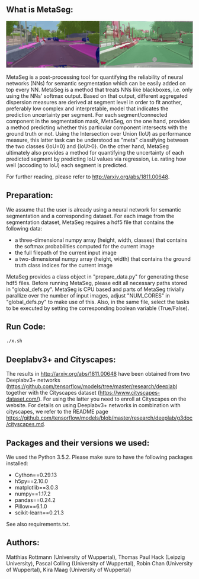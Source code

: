 ## What is MetaSeg:

![MetaSeg](MetaSeg.jpg)

MetaSeg is a post-processing tool for quantifying the reliability of neural networks (NNs) for semantic segmentation which can be easily added on top every NN. MetaSeg is a method that treats NNs like blackboxes, i.e. only using the NNs' softmax output. Based on that output, different aggregated dispersion measures are derived at segment level in order to fit another, preferably low complex and interpretable, model that indicates the prediction uncertainty per segment. For each segment/connected component in the segmentation mask, MetaSeg, on the one hand, provides a method predicting whether this particular component intersects with the ground truth or not. Using the Intersection over Union (IoU) as performance measure, this latter task can be understood as "meta" classifying between the two classes {IoU=0} and {IoU>0}. On the other hand, MetaSeg ultimately also provides a method for quantifying the uncertainty of each predicted segment by predicting IoU values via regression, i.e. rating how well (accoding to IoU) each segment is predicted.

For further reading, please refer to http://arxiv.org/abs/1811.00648.

## Preparation:
We assume that the user is already using a neural network for semantic segmentation and a corresponding dataset. For each image from the segmentation dataset, MetaSeg requires a hdf5 file that contains the following data:

- a three-dimensional numpy array (height, width, classes) that contains the softmax probabilities computed for the current image
- the full filepath of the current input image
- a two-dimensional numpy array (height, width) that contains the ground truth class indices for the current image

MetaSeg provides a class object in "prepare_data.py" for generating these hdf5 files. Before running MetaSeg, please edit all necessary paths stored in "global_defs.py". MetaSeg is CPU based and parts of MetaSeg trivially parallize over the number of input images, adjust "NUM_CORES" in "global_defs.py" to make use of this. Also, in the same file, select the tasks to be executed by setting the corresponding boolean variable (True/False).

## Run Code:
```sh
./x.sh
```

## Deeplabv3+ and Cityscapes:
The results in http://arxiv.org/abs/1811.00648 have been obtained from two Deeplabv3+ networks (https://github.com/tensorflow/models/tree/master/research/deeplab) together with the Cityscapes dataset (https://www.cityscapes-dataset.com/). For using the latter you need to enroll at Cityscapes on the website. For details on using Deeplabv3+ networks in combination with cityscapes, we refer to the README page https://github.com/tensorflow/models/blob/master/research/deeplab/g3doc/cityscapes.md.

## Packages and their versions we used:
We used the Python 3.5.2. Please make sure to have the following packages installed:

- Cython==0.29.13
- h5py==2.10.0
- matplotlib==3.0.3
- numpy==1.17.2
- pandas==0.24.2
- Pillow==6.1.0
- scikit-learn==0.21.3

See also requirements.txt.

## Authors:
Matthias Rottmann (University of Wuppertal), Thomas Paul Hack (Leipzig University), Pascal Colling (University of Wuppertal), Robin Chan (University of Wuppertal), Kira Maag (University of Wuppertal)
